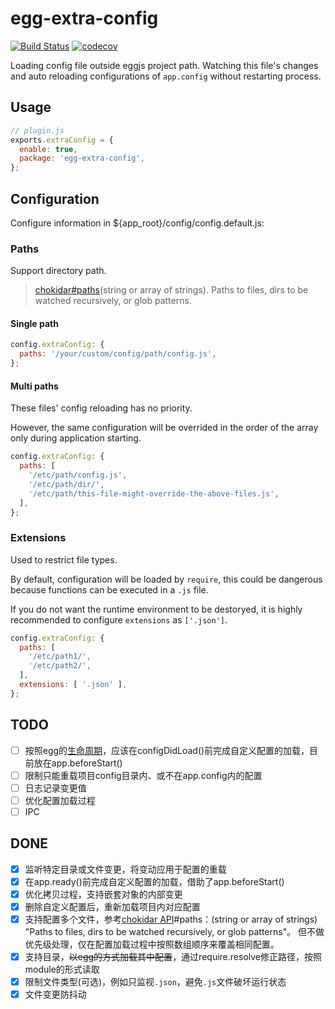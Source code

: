 # egg-extra-config
[![Build Status](https://travis-ci.org/Claude-Ray/egg-extra-config.svg?branch=master)](https://travis-ci.org/Claude-Ray/egg-extra-config)
[![codecov](https://codecov.io/gh/Claude-Ray/egg-extra-config/branch/master/graph/badge.svg)](https://codecov.io/gh/Claude-Ray/egg-extra-config)

Loading config file outside eggjs project path. Watching this file's changes and auto reloading configurations of `app.config` without restarting process.

## Usage
```js
// plugin.js
exports.extraConfig = {
  enable: true,
  package: 'egg-extra-config',
};
```

## Configuration
Configure information in ${app_root}/config/config.default.js:

### Paths
Support directory path.
> [chokidar#paths](https://github.com/paulmillr/chokidar#api)(string or array of strings). Paths to files, dirs to be watched recursively, or glob patterns.

#### Single path
```js
config.extraConfig: {
  paths: '/your/custom/config/path/config.js',
};
```

#### Multi paths
These files' config reloading has no priority.

However, the same configuration will be overrided in the order of the array only during application starting.

```js
config.extraConfig: {
  paths: [
    '/etc/path/config.js',
    '/etc/path/dir/',
    '/etc/path/this-file-might-override-the-above-files.js',
  ],
};
```

### Extensions
Used to restrict file types.

By default, configuration will be loaded by `require`, this could be dangerous because functions can be executed in a `.js` file.

If you do not want the runtime environment to be destoryed, it is highly recommended to configure `extensions` as `['.json']`.

```js
config.extraConfig: {
  paths: [
    '/etc/path1/',
    '/etc/path2/',
  ],
  extensions: [ '.json' ],
};
```

## TODO
- [ ] 按照egg的[生命周期](https://github.com/eggjs/egg/blob/master/docs/source/en/advanced/loader.md#life-cycles)，应该在configDidLoad()前完成自定义配置的加载，目前放在app.beforeStart()
- [ ] 限制只能重载项目config目录内、或不在app.config内的配置
- [ ] 日志记录变更值
- [ ] 优化配置加载过程
- [ ] IPC

## DONE
- [x] 监听特定目录或文件变更，将变动应用于配置的重载
- [x] 在app.ready()前完成自定义配置的加载，借助了app.beforeStart()
- [x] 优化拷贝过程，支持嵌套对象的内部变更
- [x] 删除自定义配置后，重新加载项目内对应配置
- [x] 支持配置多个文件，参考[chokidar API](https://github.com/paulmillr/chokidar#api)#paths：(string or array of strings) "Paths to files, dirs to be watched recursively, or glob patterns"。 但不做优先级处理，仅在配置加载过程中按照数组顺序来覆盖相同配置。
- [x] 支持目录，~~以egg的方式加载其中配置~~，通过require.resolve修正路径，按照module的形式读取
- [x] 限制文件类型(可选)，例如只监视`.json`，避免`.js`文件破坏运行状态
- [x] 文件变更防抖动

